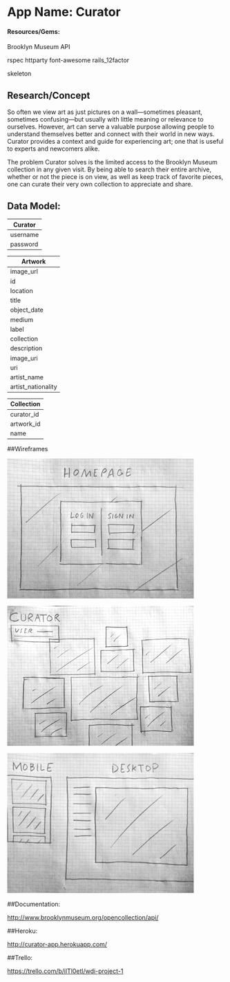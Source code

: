 # App Name: Curator

#### Resources/Gems:

Brooklyn Museum API

rspec
httparty
font-awesome
rails_12factor

skeleton

## Research/Concept

So often we view art as just pictures on a wall—sometimes pleasant, sometimes confusing—but usually with little meaning or relevance to ourselves. However, art can serve a valuable purpose allowing people to understand themselves better and connect with their world in new ways. Curator provides a context and guide for experiencing art; one that is useful to experts and newcomers alike.

The problem Curator solves is the limited access to the Brooklyn Museum collection in any given visit. By being able to search their entire archive, whether or not the piece is on view, as well as keep track of favorite pieces, one can curate their very own collection to appreciate and share.

## Data Model:

| Curator         |
| ----------------|
| username        |
| password        |

| Artwork             |
| --------------------|
| image_url           |
| id                  |
| location            |
| title               |
| object_date         |
| medium              |
| label               |
| collection          |
| description         |
| image_uri           |
| uri                 |
| artist_name         |
| artist_nationality  |

| Collection      |
| ----------------|
| curator_id      |
| artwork_id      |
| name            |

##Wireframes

![Alt text](/wireframes/p1wf1.JPG)

![Alt text](/wireframes/p1wf2.JPG)

![Alt text](/wireframes/p1wf3.JPG)

##Documentation:

http://www.brooklynmuseum.org/opencollection/api/

##Heroku:

http://curator-app.herokuapp.com/

##Trello:

https://trello.com/b/ilTl0etl/wdi-project-1
